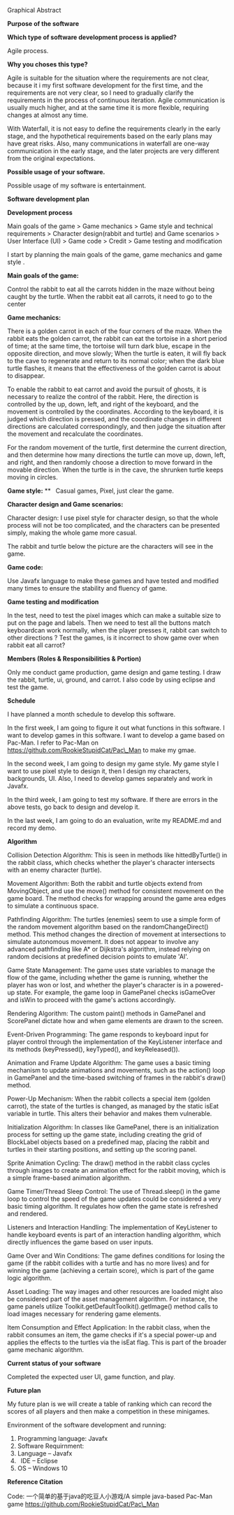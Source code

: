 ﻿Graphical Abstract 



**Purpose of the software**  

**Which type of software development process is applied?** 

Agile process. 

**Why you choses this type?** 

Agile is suitable for the situation where the requirements are not clear, because it i my first software development for the first time, and the requirements are not very clear, so I need to gradually clarify the requirements in the process of continuous iteration.  Agile communication is usually much higher, and at the same time it is more flexible, requiring changes at almost any time. 

With Waterfall, it is not easy to define the requirements clearly in the early stage, and the hypothetical requirements based on the early plans may have great risks.  Also, many communications in waterfall are one-way communication in the early stage, and the later projects are very different from the original expectations. 

**Possible usage of your software.** 

Possible usage of my software is entertainment.		 



**Software development plan**  

**Development process** 

Main goals of the game  > Game mechanics > Game style and technical requirements > Character design(rabbit and turtle) and Game scenarios  > User Interface (UI) > Game code  > Credit > Game testing and modification  

I start by planning the main goals of the game, game mechanics and game style . 

**Main goals of the game:** 

Control the rabbit to eat all the carrots hidden in the maze without being caught by the turtle. When the rabbit eat all carrots, it need to go to the center

**Game mechanics:**  

There is a golden carrot in each of the four corners of the maze. When the rabbit eats the golden carrot, the rabbit can eat the tortoise in a short period of time; at the same time, the tortoise will turn dark blue, escape in the opposite direction, and move slowly; When the turtle is eaten, it will fly back to the cave to regenerate and return to its normal color; when the dark blue turtle flashes, it means that the effectiveness of the golden carrot is about to disappear. 

To enable the rabbit to eat carrot and avoid the pursuit of ghosts, it is necessary to realize the control of the rabbit. Here, the direction is controlled by the up, down, left, and right of the keyboard, and the movement is controlled by the coordinates. According to the keyboard, it is judged which direction is pressed, and the coordinate changes in different directions are calculated correspondingly, and then judge the situation after the movement and recalculate the coordinates. 

For the random movement of the turtle, first determine the current direction, and then determine how many directions the turtle can move up, down, left, and right, and then randomly choose a direction to move forward in the movable direction. When the turtle is in the cave, the shrunken turtle keeps moving in circles. 

**Game style:**
**
` `Casual games, Pixel,  just clear the game. 


**Character design and Game scenarios:** 

Character design: I use pixel style for character design, so that the whole process will not be too complicated, and the characters can be presented simply, making the whole game more casual.  

The rabbit and turtle below the picture are the characters will see in the game.


**Game code:** 

Use Javafx language to make these games and have tested and modified many times to ensure the stability and fluency of game.

**Game testing and modification**

In the test, need to test the pixel images which can make a suitable size to put on the page and labels. Then we need to test all the buttons match keyboardcan work normally, when the player presses it, rabbit can switch to other directions ? Test the games, is it incorrect to show game over when rabbit eat all carrot?



**Members (Roles & Responsibilities & Portion)**

Only me conduct game production, game design and game testing. I draw the rabbit, turtle, ui, ground, and carrot. I also code by using eclipse and test the game.

**Schedule**

I have planned a month schedule to develop this software. 

In the first week, I am going to figure it out what functions in this software. I want to develop games in this software. I want to develop a game based on Pac-Man. I refer to Pac-Man on https://github.com/RookieStupidCat/Pac\_Man to make my gmae.

In the second week, I am going to design my game style. My game style I want to use pixel style to design it, then I design my characters, backgrounds, UI. Also, I need to develop games separately and work in Javafx.  

In the third week, I am going to test my software. If there are errors in the above tests,  go back to design and develop it. 

In the last week, I am going to do an evaluation, write my README.md and record my demo.

**Algorithm**

Collision Detection Algorithm: This is seen in methods like hittedByTurtle() in the rabbit class, which checks whether the player's character intersects with an enemy character (turtle).

Movement Algorithm: Both the rabbit and turtle objects extend from MovingObject, and use the move() method for consistent movement on the game board. The method checks for wrapping around the game area edges to simulate a continuous space.



Pathfinding Algorithm: The turtles (enemies) seem to use a simple form of the random movement algorithm based on the randomChangeDirect() method. This method changes the direction of movement at intersections to simulate autonomous movement. It does not appear to involve any advanced pathfinding like A\* or Dijkstra's algorithm, instead relying on random decisions at predefined decision points to emulate 'AI'.

Game State Management: The game uses state variables to manage the flow of the game, including whether the game is running, whether the player has won or lost, and whether the player's character is in a powered-up state. For example, the game loop in GamePanel checks isGameOver and isWin to proceed with the game's actions accordingly.

Rendering Algorithm: The custom paint() methods in GamePanel and ScorePanel dictate how and when game elements are drawn to the screen.

Event-Driven Programming: The game responds to keyboard input for player control through the implementation of the KeyListener interface and its methods (keyPressed(), keyTyped(), and keyReleased()).

Animation and Frame Update Algorithm: The game uses a basic timing mechanism to update animations and movements, such as the action() loop in GamePanel and the time-based switching of frames in the rabbit's draw() method.

Power-Up Mechanism: When the rabbit collects a special item (golden carrot), the state of the turtles is changed, as managed by the static isEat variable in turtle. This alters their behavior and makes them vulnerable.

Initialization Algorithm: In classes like GamePanel, there is an initialization process for setting up the game state, including creating the grid of BlockLabel objects based on a predefined map, placing the rabbit and turtles in their starting positions, and setting up the scoring panel.

Sprite Animation Cycling: The draw() method in the rabbit class cycles through images to create an animation effect for the rabbit moving, which is a simple frame-based animation algorithm.


Game Timer/Thread Sleep Control: The use of Thread.sleep() in the game loop to control the speed of the game updates could be considered a very basic timing algorithm. It regulates how often the game state is refreshed and rendered.

Listeners and Interaction Handling: The implementation of KeyListener to handle keyboard events is part of an interaction handling algorithm, which directly influences the game based on user inputs.

Game Over and Win Conditions: The game defines conditions for losing the game (if the rabbit collides with a turtle and has no more lives) and for winning the game (achieving a certain score), which is part of the game logic algorithm.

Asset Loading: The way images and other resources are loaded might also be considered part of the asset management algorithm. For instance, the game panels utilize Toolkit.getDefaultToolkit().getImage() method calls to load images necessary for rendering game elements.

Item Consumption and Effect Application: In the rabbit class, when the rabbit consumes an item, the game checks if it's a special power-up and applies the effects to the turtles via the isEat flag. This is part of the broader game mechanic algorithm.

**Current status of your software**

Completed the expected user UI, game function, and play.

**Future plan**

My future plan is we will create a table of ranking which can record the scores of all players and then make a competition in these minigames.

Environment of the software development and running: 

1. Programming language: Javafx 
2. Software Requirnment:  
1. Language – Javafx  
2. ` `IDE – Eclipse 
3. OS – Windows 10  

**Reference Citation**

Code: 一个简单的基于java的吃豆人小游戏/A simple java-based Pac-Man game https://github.com/RookieStupidCat/Pac\_Man
